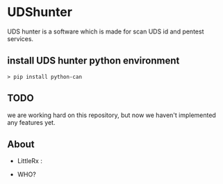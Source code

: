 # UDShunter
UDS hunter is a software which is made for scan UDS id and pentest services.



## install UDS hunter python environment

```
> pip install python-can
```

## TODO

we are working hard on this repository, but now we haven't implemented any features yet.

## About

- LittleRx : 

- WHO?
